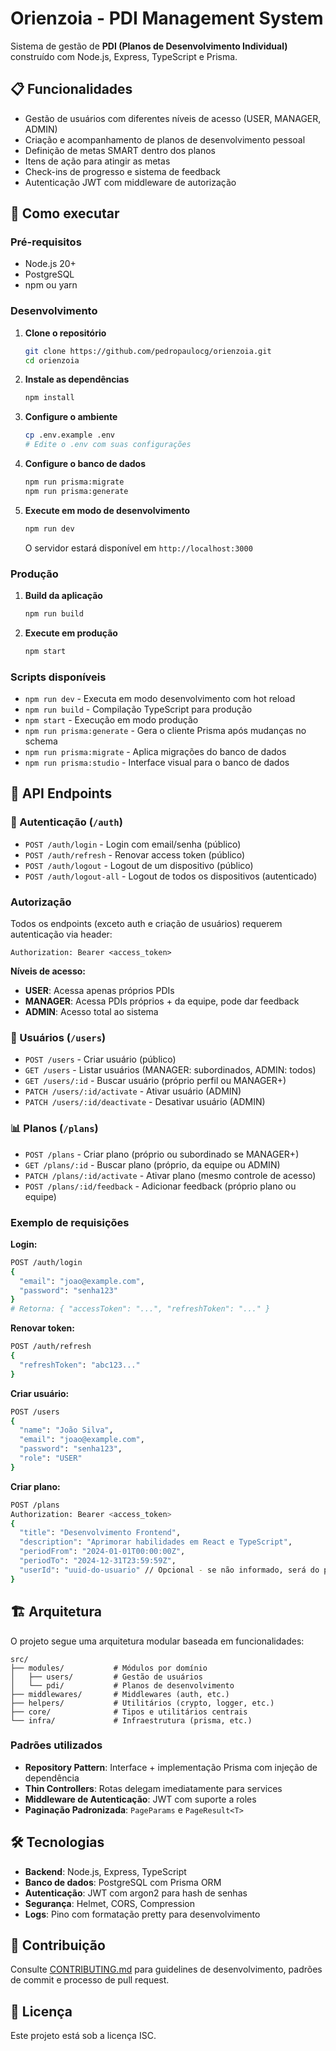 # Orienzoia - PDI Management System

Sistema de gestão de **PDI (Planos de Desenvolvimento Individual)** construído com Node.js, Express, TypeScript e Prisma.

## 📋 Funcionalidades

- Gestão de usuários com diferentes níveis de acesso (USER, MANAGER, ADMIN)
- Criação e acompanhamento de planos de desenvolvimento pessoal
- Definição de metas SMART dentro dos planos
- Itens de ação para atingir as metas
- Check-ins de progresso e sistema de feedback
- Autenticação JWT com middleware de autorização

## 🚀 Como executar

### Pré-requisitos

- Node.js 20+
- PostgreSQL
- npm ou yarn

### Desenvolvimento

1. **Clone o repositório**

   ```bash
   git clone https://github.com/pedropaulocg/orienzoia.git
   cd orienzoia
   ```

2. **Instale as dependências**

   ```bash
   npm install
   ```

3. **Configure o ambiente**

   ```bash
   cp .env.example .env
   # Edite o .env com suas configurações
   ```

4. **Configure o banco de dados**

   ```bash
   npm run prisma:migrate
   npm run prisma:generate
   ```

5. **Execute em modo de desenvolvimento**

   ```bash
   npm run dev
   ```

   O servidor estará disponível em `http://localhost:3000`

### Produção

1. **Build da aplicação**

   ```bash
   npm run build
   ```

2. **Execute em produção**
   ```bash
   npm start
   ```

### Scripts disponíveis

- `npm run dev` - Executa em modo desenvolvimento com hot reload
- `npm run build` - Compilação TypeScript para produção
- `npm start` - Execução em modo produção
- `npm run prisma:generate` - Gera o cliente Prisma após mudanças no schema
- `npm run prisma:migrate` - Aplica migrações do banco de dados
- `npm run prisma:studio` - Interface visual para o banco de dados

## 📡 API Endpoints

### 🔐 Autenticação (`/auth`)

- `POST /auth/login` - Login com email/senha (público)
- `POST /auth/refresh` - Renovar access token (público)
- `POST /auth/logout` - Logout de um dispositivo (público)
- `POST /auth/logout-all` - Logout de todos os dispositivos (autenticado)

### Autorização

Todos os endpoints (exceto auth e criação de usuários) requerem autenticação via header:

```
Authorization: Bearer <access_token>
```

**Níveis de acesso:**

- **USER**: Acessa apenas próprios PDIs
- **MANAGER**: Acessa PDIs próprios + da equipe, pode dar feedback
- **ADMIN**: Acesso total ao sistema

### 👥 Usuários (`/users`)

- `POST /users` - Criar usuário (público)
- `GET /users` - Listar usuários (MANAGER: subordinados, ADMIN: todos)
- `GET /users/:id` - Buscar usuário (próprio perfil ou MANAGER+)
- `PATCH /users/:id/activate` - Ativar usuário (ADMIN)
- `PATCH /users/:id/deactivate` - Desativar usuário (ADMIN)

### 📊 Planos (`/plans`)

- `POST /plans` - Criar plano (próprio ou subordinado se MANAGER+)
- `GET /plans/:id` - Buscar plano (próprio, da equipe ou ADMIN)
- `PATCH /plans/:id/activate` - Ativar plano (mesmo controle de acesso)
- `POST /plans/:id/feedback` - Adicionar feedback (próprio plano ou equipe)

### Exemplo de requisições

**Login:**

```bash
POST /auth/login
{
  "email": "joao@example.com",
  "password": "senha123"
}
# Retorna: { "accessToken": "...", "refreshToken": "..." }
```

**Renovar token:**

```bash
POST /auth/refresh
{
  "refreshToken": "abc123..."
}
```

**Criar usuário:**

```bash
POST /users
{
  "name": "João Silva",
  "email": "joao@example.com",
  "password": "senha123",
  "role": "USER"
}
```

**Criar plano:**

```bash
POST /plans
Authorization: Bearer <access_token>
{
  "title": "Desenvolvimento Frontend",
  "description": "Aprimorar habilidades em React e TypeScript",
  "periodFrom": "2024-01-01T00:00:00Z",
  "periodTo": "2024-12-31T23:59:59Z",
  "userId": "uuid-do-usuario" // Opcional - se não informado, será do próprio usuário
}
```

## 🏗️ Arquitetura

O projeto segue uma arquitetura modular baseada em funcionalidades:

```
src/
├── modules/           # Módulos por domínio
│   ├── users/         # Gestão de usuários
│   └── pdi/           # Planos de desenvolvimento
├── middlewares/       # Middlewares (auth, etc.)
├── helpers/           # Utilitários (crypto, logger, etc.)
├── core/              # Tipos e utilitários centrais
└── infra/             # Infraestrutura (prisma, etc.)
```

### Padrões utilizados

- **Repository Pattern**: Interface + implementação Prisma com injeção de dependência
- **Thin Controllers**: Rotas delegam imediatamente para services
- **Middleware de Autenticação**: JWT com suporte a roles
- **Paginação Padronizada**: `PageParams` e `PageResult<T>`

## 🛠️ Tecnologias

- **Backend**: Node.js, Express, TypeScript
- **Banco de dados**: PostgreSQL com Prisma ORM
- **Autenticação**: JWT com argon2 para hash de senhas
- **Segurança**: Helmet, CORS, Compression
- **Logs**: Pino com formatação pretty para desenvolvimento

## 🤝 Contribuição

Consulte [CONTRIBUTING.md](./CONTRIBUTING.md) para guidelines de desenvolvimento, padrões de commit e processo de pull request.

## 📄 Licença

Este projeto está sob a licença ISC.
